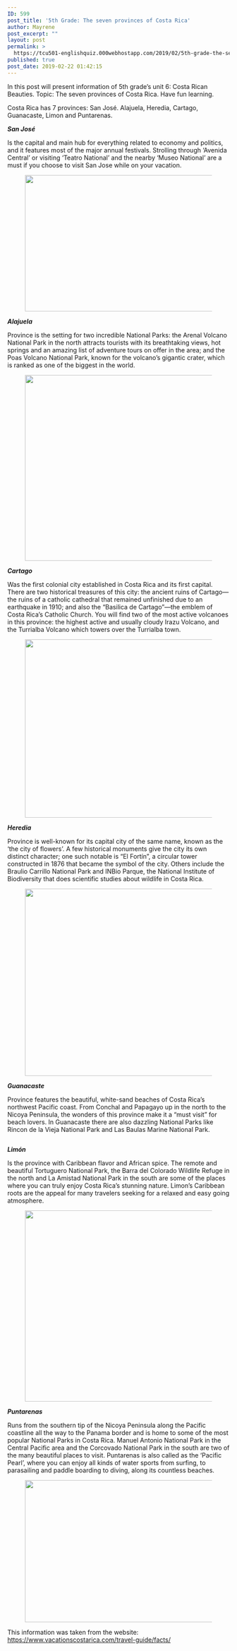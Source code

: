 ```yaml
---
ID: 599
post_title: '5th Grade: The seven provinces of Costa Rica'
author: Mayrene
post_excerpt: ""
layout: post
permalink: >
  https://tcu501-englishquiz.000webhostapp.com/2019/02/5th-grade-the-seven-provinces-of-costa-rica
published: true
post_date: 2019-02-22 01:42:15
---
```

<!-- wp:paragraph -->
<p>In this post will present information of 5th grade’s unit 6: Costa Rican Beauties. Topic: The seven provinces of Costa Rica. Have fun learning.<br></p>
<!-- /wp:paragraph -->

<!-- wp:paragraph -->
<p>Costa Rica has 7 provinces: San José. Alajuela, Heredia, Cartago, Guanacaste, Limon and Puntarenas.<br></p>
<!-- /wp:paragraph -->

<!-- wp:paragraph -->
<p><strong><em>San José</em></strong></p>
<!-- /wp:paragraph -->

<!-- wp:paragraph -->
<p>Is the capital and main hub for everything related to economy and politics, and it features most of the major annual festivals. Strolling through ‘Avenida Central’ or visiting ‘Teatro National’ and the nearby ‘Museo National’ are a must if you choose to visit San Jose while on your vacation.</p>
<!-- /wp:paragraph -->

<!-- wp:image {"align":"center","width":549,"height":309} -->
<div class="wp-block-image"><figure class="aligncenter is-resized"><img src="https://cdn1.vacationscostarica.com/crvacations/guide/destinations/san-jose/san-jose-costa-rica650x366.jpg" alt="" width="549" height="309"/></figure></div>
<!-- /wp:image -->

<!-- wp:paragraph -->
<p><strong><em>Alajuela</em></strong></p>
<!-- /wp:paragraph -->

<!-- wp:paragraph -->
<p>Province is the setting for two incredible National Parks: the Arenal Volcano National Park in the north attracts tourists with its breathtaking views, hot springs and an amazing list of adventure tours on offer in the area; and the Poas Volcano National Park, known for the volcano’s gigantic crater, which is ranked as one of the biggest in the world.</p>
<!-- /wp:paragraph -->

<!-- wp:image {"align":"center","width":561,"height":421} -->
<div class="wp-block-image"><figure class="aligncenter is-resized"><img src="https://4.bp.blogspot.com/-u0-7eYVssGI/WTfHIi3hTdI/AAAAAAAAiTA/sizgYZ1rQCEQ4lfsX7eOobujtbf8LebYwCLcB/s1600/P1250537.JPG" alt="" width="561" height="421"/></figure></div>
<!-- /wp:image -->

<!-- wp:paragraph -->
<p><strong><em>Cartago </em></strong></p>
<!-- /wp:paragraph -->

<!-- wp:paragraph -->
<p>Was the first colonial city established in Costa Rica and its first capital. There are two historical treasures of this city: the ancient ruins of Cartago—the ruins of a catholic cathedral that remained unfinished due to an earthquake in 1910; and also the “Basilica de Cartago”—the emblem of Costa Rica’s Catholic Church. You will find two of the most active volcanoes in this province: the highest active and usually cloudy Irazu Volcano, and the Turrialba Volcano which towers over the Turrialba town.</p>
<!-- /wp:paragraph -->

<!-- wp:image {"align":"center","width":577,"height":404} -->
<div class="wp-block-image"><figure class="aligncenter is-resized"><img src="https://images.costarica.org/wp-content/uploads/2017/06/cartagoslider2.jpg" alt="" width="577" height="404"/></figure></div>
<!-- /wp:image -->

<!-- wp:paragraph -->
<p><strong><em>Heredia</em></strong></p>
<!-- /wp:paragraph -->

<!-- wp:paragraph -->
<p>Province is well-known for its capital city of the same name, known as the ‘the city of flowers’. A few historical monuments give the city its own distinct character; one such notable is “El Fortín”, a circular tower constructed in 1876 that became the symbol of the city. Others include the Braulio Carrillo National Park and INBio Parque, the National Institute of Biodiversity that does scientific studies about wildlife in Costa Rica.</p>
<!-- /wp:paragraph -->

<!-- wp:image {"align":"center","width":565,"height":424} -->
<div class="wp-block-image"><figure class="aligncenter is-resized"><img src="https://www.interculturacostarica.com/sites/default/files/pages//img-20170303-wa0014.jpg" alt="" width="565" height="424"/></figure></div>
<!-- /wp:image -->

<!-- wp:paragraph -->
<p><strong><em>Guanacaste </em></strong></p>
<!-- /wp:paragraph -->

<!-- wp:paragraph -->
<p>Province features the beautiful, white-sand beaches of Costa Rica’s northwest Pacific coast. From Conchal and Papagayo up in the north to the Nicoya Peninsula, the wonders of this province make it a “must visit” for beach lovers. In Guanacaste there are also dazzling National Parks like Rincon de la Vieja National Park and Las Baulas Marine National Park.</p>
<!-- /wp:paragraph -->

<!-- wp:image {"align":"center"} -->
<div class="wp-block-image"><figure class="aligncenter"><img src="https://www.riu.com/fcs_images/guia-destinos/guia_CR_13780_2x1.jpg" alt=""/></figure></div>
<!-- /wp:image -->

<!-- wp:paragraph -->
<p><strong><em>Limón </em></strong></p>
<!-- /wp:paragraph -->

<!-- wp:paragraph -->
<p>Is the province with Caribbean flavor and African spice. The remote and beautiful Tortuguero National Park, the Barra del Colorado Wildlife Refuge in the north and La Amistad National Park in the south are some of the places where you can truly enjoy Costa Rica’s stunning nature. Limon’s Caribbean roots are the appeal for many travelers seeking for a relaxed and easy going atmosphere.</p>
<!-- /wp:paragraph -->

<!-- wp:image {"align":"center","width":577,"height":433} -->
<div class="wp-block-image"><figure class="aligncenter is-resized"><img src="https://www.govisitcostarica.co.cr/images/photos/full-manzanillo-beach.JPG" alt="" width="577" height="433"/></figure></div>
<!-- /wp:image -->

<!-- wp:paragraph -->
<p><strong><em>Puntarenas </em></strong></p>
<!-- /wp:paragraph -->

<!-- wp:paragraph -->
<p>Runs from the southern tip of the Nicoya Peninsula along the Pacific coastline all the way to the Panama border and is home to some of the most popular National Parks in Costa Rica. Manuel Antonio National Park in the Central Pacific area and the Corcovado National Park in the south are two of the many beautiful places to visit. Puntarenas is also called as the ‘Pacific Pearl’, where you can enjoy all kinds of water sports from surfing, to parasailing and paddle boarding to diving, along its countless beaches.</p>
<!-- /wp:paragraph -->

<!-- wp:image {"align":"center","width":575,"height":322} -->
<div class="wp-block-image"><figure class="aligncenter is-resized"><img src="https://q-ec.bstatic.com/images/hotel/max1024x768/147/147643144.jpg" alt="" width="575" height="322"/></figure></div>
<!-- /wp:image -->

<!-- wp:paragraph -->
<p>This information was taken from the website: <a href="https://www.vacationscostarica.com/travel-guide/facts/">https://www.vacationscostarica.com/travel-guide/facts/</a> </p>
<!-- /wp:paragraph -->